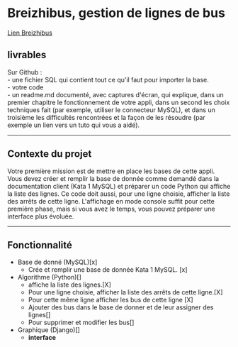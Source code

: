 # Breizhibus, gestion de lignes de bus
[Lien Breizhibus](https://simplonline.co/briefs/7bd6851f-f46f-4109-b4c8-d637dd5b2f5c)


## livrables

Sur Github :<br>- une fichier SQL qui contient tout ce qu'il faut pour importer la base.<br>- votre code<br>- un readme.md documenté, avec captures d'écran, qui explique, dans un premier chapitre le fonctionnement de votre appli, dans un second les choix techniques fait (par exemple, utiliser le connecteur MySQL), et dans un troisième les difficultés rencontrées et la façon de les résoudre (par exemple un lien vers un tuto qui vous a aidé).

***

## Contexte du projet

Votre première mission est de mettre en place les bases de cette appli. Vous devez créer et remplir la base de donnée comme demandé dans la documentation client (Kata 1 MySQL) et préparer un code Python qui affiche la liste des lignes. Ce code doit aussi, pour une ligne choisie, afficher la liste des arrêts de cette ligne. L'affichage en mode console suffit pour cette première phase, mais si vous avez le temps, vous pouvez préparer une interface plus évoluée.



***

## Fonctionnalité
* Base de donné (MySQL)[x]
    * Crée et remplir une base de donnée Kata 1 MySQL. 
    [x] 
* Algorithme (Python)[]
    * affiche la liste des lignes.[X]
    * Pour une ligne choisie, afficher la liste des arrêts de cette ligne.[X]
    * Pour cette même ligne afficher les bus de cette ligne [X]
    * Ajouter des bus dans le base de donner et de leur assigner des lignes[]
    * Pour supprimer et modifier les bus[]
* Graphique (Django)[]
    * **interface**